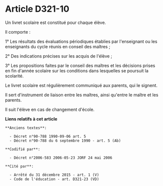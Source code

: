 # Article D321-10

Un livret scolaire est constitué pour chaque élève.

Il comporte :

1° Les résultats des évaluations périodiques établies par l'enseignant ou les enseignants du cycle réunis en conseil des
maîtres ;

2° Des indications précises sur les acquis de l'élève ;

3° Les propositions faites par le conseil des maîtres et les décisions prises en fin d'année scolaire sur les conditions dans
lesquelles se poursuit la scolarité.

Le livret scolaire est régulièrement communiqué aux parents, qui le signent.

Il sert d'instrument de liaison entre les maîtres, ainsi qu'entre le maître et les parents.

Il suit l'élève en cas de changement d'école.

**Liens relatifs à cet article**

	**Anciens textes**:

	  - Décret n°90-788 1990-09-06 art. 5
	  - Décret n°90-788 du 6 septembre 1990 - art. 5 (Ab)

	**Codifié par**:

	  - Décret n°2006-583 2006-05-23 JORF 24 mai 2006

	**Cité par**:

	  - Arrêté du 31 décembre 2015 - art. 1 (V)
	  - Code de l'éducation - art. D321-23 (VD)
